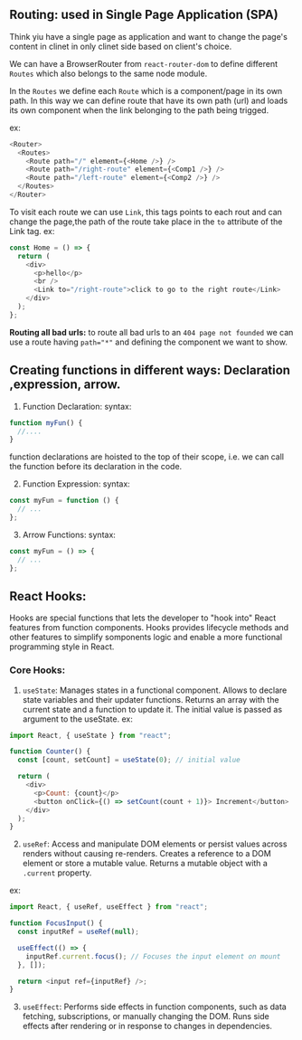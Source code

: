 ## Routing: used in Single Page Application (SPA)

Think yiu have a single page as application and want to change the page's content in clinet in only clinet side based on client's choice.

We can have a BrowserRouter from `react-router-dom` to define different `Routes` which also belongs to the same node module.

In the `Routes` we define each `Route` which is a component/page in its own path.
In this way we can define route that have its own path (url) and loads its own component when the link belonging to the path being trigged.

ex:

```js
<Router>
  <Routes>
    <Route path="/" element={<Home />} />
    <Route path="/right-route" element={<Comp1 />} />
    <Route path="/left-route" element={<Comp2 />} />
  </Routes>
</Router>
```

To visit each route we can use `Link`, this tags points to each rout and can change the page,the path of the route take place in the `to` attribute of the Link tag.
ex:

```js
const Home = () => {
  return (
    <div>
      <p>hello</p>
      <br />
      <Link to="/right-route">click to go to the right route</Link>
    </div>
  );
};
```

**Routing all bad urls:** to route all bad urls to an `404 page not founded` we can use a route having `path="*"` and defining the component we want to show.

## Creating functions in different ways: Declaration ,expression, arrow.

1. Function Declaration:
   syntax:

```js
function myFun() {
  //....
}
```

function declarations are hoisted to the top of their scope, i.e. we can call the function before its declaration in the code.

2. Function Expression:
   syntax:

```js
const myFun = function () {
  // ...
};
```

3. Arrow Functions:
   syntax:

```js
const myFun = () => {
  // ...
};
```

## React Hooks:

Hooks are special functions that lets the developer to "hook into" React features from function components. Hooks provides lifecycle methods and other features to simplify somponents logic and enable a more functional programming style in React.

### Core Hooks:

1. `useState`: Manages states in a functional component. Allows to declare state variables and their updater functions. Returns an array with the current state and a function to update it. The initial value is passed as argument to the useState.
   ex:

```js
import React, { useState } from "react";

function Counter() {
  const [count, setCount] = useState(0); // initial value

  return (
    <div>
      <p>Count: {count}</p>
      <button onClick={() => setCount(count + 1)}> Increment</button>
    </div>
  );
}
```

2. `useRef`: Access and manipulate DOM elements or persist values across renders without causing re-renders. Creates a reference to a DOM element or store a mutable value. Returns a mutable object with a `.current` property.

ex:

```js
import React, { useRef, useEffect } from "react";

function FocusInput() {
  const inputRef = useRef(null);

  useEffect(() => {
    inputRef.current.focus(); // Focuses the input element on mount
  }, []);

  return <input ref={inputRef} />;
}
```

3. `useEffect`: Performs side effects in function components, such as data fetching, subscriptions, or manually changing the DOM. Runs side effects after rendering or in response to changes in dependencies.
